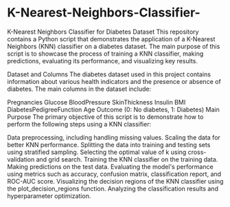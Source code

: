 # K-Nearest-Neighbors-Classifier-
K-Nearest Neighbors Classifier for Diabetes Dataset
This repository contains a Python script that demonstrates the application of a K-Nearest Neighbors (KNN) classifier on a diabetes dataset. The main purpose of this script is to showcase the process of training a KNN classifier, making predictions, evaluating its performance, and visualizing key results.

Dataset and Columns
The diabetes dataset used in this project contains information about various health indicators and the presence or absence of diabetes. The main columns in the dataset include:

Pregnancies
Glucose
BloodPressure
SkinThickness
Insulin
BMI
DiabetesPedigreeFunction
Age
Outcome (0: No diabetes, 1: Diabetes)
Main Purpose
The primary objective of this script is to demonstrate how to perform the following steps using a KNN classifier:

Data preprocessing, including handling missing values.
Scaling the data for better KNN performance.
Splitting the data into training and testing sets using stratified sampling.
Selecting the optimal value of k using cross-validation and grid search.
Training the KNN classifier on the training data.
Making predictions on the test data.
Evaluating the model's performance using metrics such as accuracy, confusion matrix, classification report, and ROC-AUC score.
Visualizing the decision regions of the KNN classifier using the plot_decision_regions function.
Analyzing the classification results and hyperparameter optimization.





